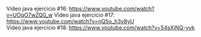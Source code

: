 Video java ejercicio #16: https://www.youtube.com/watch?v=UOqO7wZQ0_w
Video java ejercicio #17: https://www.youtube.com/watch?v=nQ5o_h3v8yU  
Video java ejercicio #18: https://www.youtube.com/watch?v=54sXjNQ-yvk
